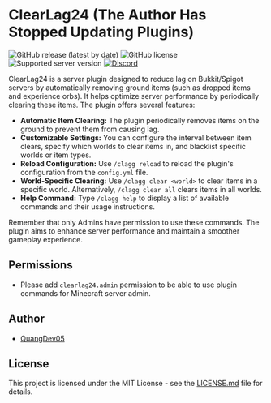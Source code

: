 # ClearLag24 (The Author Has Stopped Updating Plugins)

![GitHub release (latest by date)](https://img.shields.io/github/v/release/PhamQuang2008/ClearLag24)
![GitHub license](https://img.shields.io/github/license/PhamQuang2008/ClearLag24)
![Supported server version](https://img.shields.io/badge/minecraft-1.12x%20--_1.21x-green)
[![Discord](https://img.shields.io/discord/1247029974154612828.svg?label=&logo=discord&logoColor=ffffff&color=7389D8&labelColor=6A7EC2)](https://discord.gg/HsSUVGSc3c)

ClearLag24 is a server plugin designed to reduce lag on Bukkit/Spigot servers by automatically removing ground items (such as dropped items and experience orbs). It helps optimize server performance by periodically clearing these items. The plugin offers several features:

- **Automatic Item Clearing:** The plugin periodically removes items on the ground to prevent them from causing lag.
- **Customizable Settings:** You can configure the interval between item clears, specify which worlds to clear items in, and blacklist specific worlds or item types.
- **Reload Configuration:** Use `/clagg reload` to reload the plugin's configuration from the `config.yml` file.
- **World-Specific Clearing:** Use `/clagg clear <world>` to clear items in a specific world. Alternatively, `/clagg clear all` clears items in all worlds.
- **Help Command:** Type `/clagg help` to display a list of available commands and their usage instructions.

Remember that only Admins have permission to use these commands. The plugin aims to enhance server performance and maintain a smoother gameplay experience.

## Permissions

- Please add `clearlag24.admin` permission to be able to use plugin commands for Minecraft server admin.

## Author

- [QuangDev05](https://github.com/PhamQuang2008)

## License

This project is licensed under the MIT License - see the [LICENSE.md](LICENSE.md) file for details.
